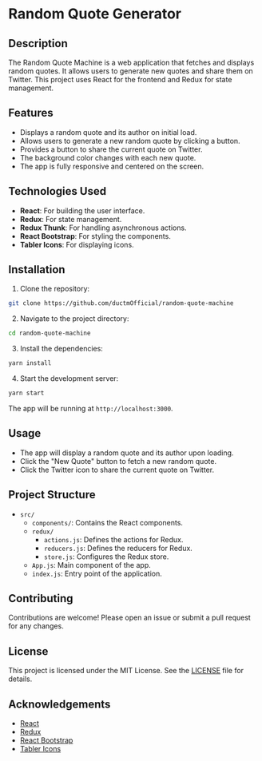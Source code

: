 # Random Quote Generator

## Description

The Random Quote Machine is a web application that fetches and displays random quotes. It allows users to generate new quotes and share them on Twitter. This project uses React for the frontend and Redux for state management.

## Features

- Displays a random quote and its author on initial load.
- Allows users to generate a new random quote by clicking a button.
- Provides a button to share the current quote on Twitter.
- The background color changes with each new quote.
- The app is fully responsive and centered on the screen.

## Technologies Used

- **React**: For building the user interface.
- **Redux**: For state management.
- **Redux Thunk**: For handling asynchronous actions.
- **React Bootstrap**: For styling the components.
- **Tabler Icons**: For displaying icons.

## Installation

1. Clone the repository:

```bash
git clone https://github.com/ductmOfficial/random-quote-machine
```

2. Navigate to the project directory:

```bash
cd random-quote-machine
```

3. Install the dependencies:

```bash
yarn install
```

4. Start the development server:

```bash
yarn start
```

The app will be running at `http://localhost:3000`.

## Usage

- The app will display a random quote and its author upon loading.
- Click the "New Quote" button to fetch a new random quote.
- Click the Twitter icon to share the current quote on Twitter.

## Project Structure

- `src/`
  - `components/`: Contains the React components.
  - `redux/`
    - `actions.js`: Defines the actions for Redux.
    - `reducers.js`: Defines the reducers for Redux.
    - `store.js`: Configures the Redux store.
  - `App.js`: Main component of the app.
  - `index.js`: Entry point of the application.

## Contributing

Contributions are welcome! Please open an issue or submit a pull request for any changes.

## License

This project is licensed under the MIT License. See the [LICENSE](LICENSE) file for details.

## Acknowledgements

- [React](https://reactjs.org/)
- [Redux](https://redux.js.org/)
- [React Bootstrap](https://react-bootstrap.github.io/)
- [Tabler Icons](https://tablericons.com/)
